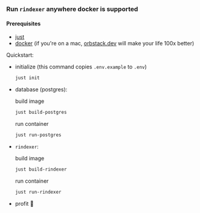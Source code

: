 <!-- [![Deploy on Railway](https://railway.app/button.svg)]() -->

<!-- #### [railway.app](https://railway.app?referralCode=eD4laT) template to deploy [rindexer](https://rindexer.xyz) -->

### Run `rindexer` anywhere docker is supported

#### Prerequisites

- [just](https://github.com/casey/just)
- [docker](https://docs.docker.com/get-docker/) (if you're on a mac, [orbstack.dev](https://orbstack.dev) will make your life 100x better)

Quickstart:

- initialize (this command copies `.env.example` to `.env`)

  ```bash
  just init
  ```

- database (postgres):

  build image

  ```bash
  just build-postgres
  ```

  run container

  ```bash
  just run-postgres
  ```

- `rindexer`:

  build image

  ```bash
  just build-rindexer
  ```

  run container

  ```bash
  just run-rindexer
  ```

- profit 🎉
